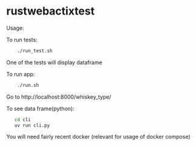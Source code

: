 # rustwebactixtest

Usage:

To run tests:

```sh
    ./run_test.sh
```
One of the tests will display dataframe


To run app:

```sh
    ./run.sh
```

Go to http://localhost:8000/whiskey_type/


To see data frame(python):

```sh
   cd cli
   uv run cli.py
```

You will need fairly recent docker (relevant for usage of docker compose)
